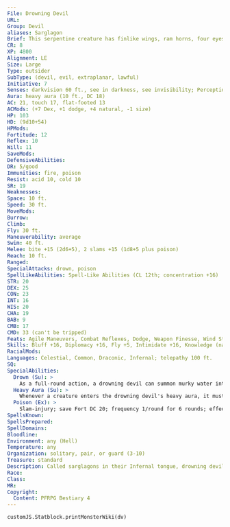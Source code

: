 ```yaml
---
File: Drowning Devil
URL: 
Group: Devil
aliases: Sarglagon
Brief: This serpentine creature has finlike wings, ram horns, four eyes, and arms that end in masses of tentacles.
CR: 8
XP: 4800
Alignment: LE
Size: Large
Type: outsider
SubType: (devil, evil, extraplanar, lawful)
Initiative: 7
Senses: darkvision 60 ft., see in darkness, see invisibility; Perception +17
Aura: heavy aura (10 ft., DC 18)
AC: 21, touch 17, flat-footed 13
ACMods: (+7 Dex, +1 dodge, +4 natural, -1 size)
HP: 103
HD: (9d10+54)
HPMods: 
Fortitude: 12
Reflex: 10
Will: 11
SaveMods: 
DefensiveAbilities: 
DR: 5/good
Immunities: fire, poison
Resist: acid 10, cold 10
SR: 19
Weaknesses: 
Space: 10 ft.
Speed: 30 ft.
MoveMods: 
Burrow: 
Climb: 
Fly: 30 ft.
Maneuverability: average
Swim: 40 ft.
Melee: bite +15 (2d6+5), 2 slams +15 (1d8+5 plus poison)
Reach: 10 ft.
Ranged: 
SpecialAttacks: drown, poison
SpellLikeAbilities: Spell-Like Abilities (CL 12th; concentration +16)  Constant-see invisibility, water breathing  At Will-control water, curse water, discern lies, greater teleport (self plus 50 lbs. of objects only), hydraulic pushAPG  3/day-hydraulic torrentAPG, poison (DC 18), protection from good  1/day-freedom of movement, summon (level 4, 1 drowning devil 35%)
STR: 20
DEX: 25
CON: 23
INT: 16
WIS: 20
CHA: 19
BAB: 9
CMB: 17
CMD: 33 (can't be tripped)
Feats: Agile Maneuvers, Combat Reflexes, Dodge, Weapon Finesse, Wind Stance
Skills: Bluff +16, Diplomacy +16, Fly +5, Intimidate +16, Knowledge (nature) +15, Knowledge (planes) +15, Perception +17, Sense Motive +17, Stealth +15, Swim +25
RacialMods: 
Languages: Celestial, Common, Draconic, Infernal; telepathy 100 ft.
SQ: 
SpecialAbilities:
  Drown (Su): >
    As a full-round action, a drowning devil can summon murky water into the lungs of a single target within 30 feet. If the target can't breathe water, it's unable hold its breath and immediately begins to drown. At the start of its next turn, the target must succeed at a DC 18 Fortitude save to cough up this water or it falls unconscious and is brought to 0 hit points. On the next round, the target must save successfully again or drop to -1 hit point and start dying; on the third round it must save successfully again or die. The save DC is Charisma-based.
  Heavy Aura (Su): >
    Whenever a creature enters the drowning devil's heavy aura, it must succeed at a DC 18 Will save or reduce its speed as if carrying a load one step higher or wearing armor one category heavier (whichever is worse), and its armor check penalty increases by 2. A creature already carrying a heavy load or wearing heavy armor that fails its save can't move as long as it remains in the affected area. A creature that saves against a drowning devil's heavy aura is immune to that devil's aura for 24 hours. The save DC is Charisma-based.
  Poison (Ex): >
    Slam-injury; save Fort DC 20; frequency 1/round for 6 rounds; effect 1d4 Str; cure 2 consecutive saves.
SpellsKnown: 
SpellsPrepared: 
SpellDomains: 
Bloodline: 
Environment: any (Hell)
Temperature: any
Organization: solitary, pair, or guard (3-10)
Treasure: standard
Description: Called sarglagons in their Infernal tongue, drowning devils take great pride in being the best-adapted guardians of Hell's waterways, and are among the few fiends who travel the seas and rivers of the multiverse as part of larger infernal plots. Even in the air or on the ground, a drowning devil moves with a haunting litheness as though it were swimming. A typical drowning devil weighs 600 pounds, and can exceed 15 feet from head to tail.
Race: 
Class: 
MR: 
Copyright:
  Content: PFRPG Bestiary 4
---
```

```dataviewjs
customJS.Statblock.printMonsterWiki(dv)
```
